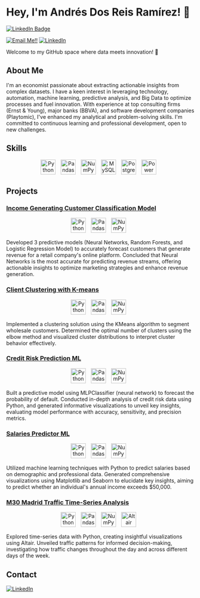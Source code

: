 # Hey, I'm Andrés Dos Reis Ramírez! 👋

<div id="badges">
  <a href="https://www.linkedin.com/in/andres-dos-reis-ramirez/">
    <img src="https://img.shields.io/badge/LinkedIn-blue?style=for-the-badge&logo=linkedin&logoColor=white" alt="LinkedIn Badge"/>
  </a>
</div>

<a href="mailto:andres@example.com">![Email Me!!](https://img.shields.io/badge/Gmail-D14836?style=for-the-badge&logo=gmail&logoColor=white)</a> <a href="https://www.linkedin.com/in/andres-dos-reis-ramirez/">![LinkedIn](https://img.shields.io/badge/LinkedIn-0077B5?style=for-the-badge&logo=linkedin&logoColor=white)</a> 

Welcome to my GitHub space where data meets innovation! 🚀

## About Me

I'm an economist passionate about extracting actionable insights from complex datasets. I have a keen interest in leveraging technology, automation, machine learning, predictive analysis, and Big Data to optimize processes and fuel innovation. With experience at top consulting firms (Ernst & Young), major banks (BBVA), and software development companies (Playtomic), I've enhanced my analytical and problem-solving skills. I'm committed to continuous learning and professional development, open to new challenges.

## Skills

<p align="center">
    <img src="https://img.icons8.com/color/48/000000/python.png" alt="Python Logo" width="40" height="40" style="margin-right: 10px;">
    <img src="https://img.icons8.com/color/48/000000/pandas.png" alt="Pandas Logo" width="40" height="40" style="margin-right: 10px;">
    <img src="https://img.icons8.com/color/48/000000/numpy.png" alt="NumPy Logo" width="40" height="40" style="margin-right: 10px;">
    <img src="https://img.icons8.com/color/48/000000/mysql-logo.png" alt="MySQL Logo" width="40" height="40" style="margin-right: 10px;">
    <img src="https://img.icons8.com/color/48/000000/postgreesql.png" alt="PostgreSQL Logo" width="40" height="40" style="margin-right: 10px;">
    <img src="https://img.icons8.com/color/48/000000/power-bi.png" alt="Power BI Logo" width="40" height="40" style="margin-right: 10px;">
</p>

## Projects

### [Income Generating Customer Classification Model](https://github.com/AndresDosReis/Income-Generating-Customer-Classification)
<p align="center">
    <img src="https://img.icons8.com/color/48/000000/python.png" alt="Python Logo" width="40" height="40" style="margin-right: 10px;">
    <img src="https://img.icons8.com/color/48/000000/pandas.png" alt="Pandas Logo" width="40" height="40" style="margin-right: 10px;">
    <img src="https://img.icons8.com/color/48/000000/numpy.png" alt="NumPy Logo" width="40" height="40" style="margin-right: 10px;">
</p>
Developed 3 predictive models (Neural Networks, Random Forests, and Logistic Regression Model) to accurately forecast customers that generate revenue for a retail company's online platform. Concluded that Neural Networks is the most accurate for predicting revenue streams, offering actionable insights to optimize marketing strategies and enhance revenue generation.

### [Client Clustering with K-means](https://github.com/AndresDosReis/Client-Clustering-Kmeans)
<p align="center">
    <img src="https://img.icons8.com/color/48/000000/python.png" alt="Python Logo" width="40" height="40" style="margin-right: 10px;">
    <img src="https://img.icons8.com/color/48/000000/pandas.png" alt="Pandas Logo" width="40" height="40" style="margin-right: 10px;">
    <img src="https://img.icons8.com/color/48/000000/numpy.png" alt="NumPy Logo" width="40" height="40" style="margin-right: 10px;">
</p>
Implemented a clustering solution using the KMeans algorithm to segment wholesale customers. Determined the optimal number of clusters using the elbow method and visualized cluster distributions to interpret cluster behavior effectively.

### [Credit Risk Prediction ML](https://github.com/AndresDosReis/Credit-Risk-Prediction)
<p align="center">
    <img src="https://img.icons8.com/color/48/000000/python.png" alt="Python Logo" width="40" height="40" style="margin-right: 10px;">
    <img src="https://img.icons8.com/color/48/000000/pandas.png" alt="Pandas Logo" width="40" height="40" style="margin-right: 10px;">
    <img src="https://img.icons8.com/color/48/000000/numpy.png" alt="NumPy Logo" width="40" height="40" style="margin-right: 10px;">
</p>
Built a predictive model using MLPClassifier (neural network) to forecast the probability of default. Conducted in-depth analysis of credit risk data using Python, and generated informative visualizations to unveil key insights, evaluating model performance with accuracy, sensitivity, and precision metrics.

### [Salaries Predictor ML](https://github.com/AndresDosReis/Salaries-Predictor)
<p align="center">
    <img src="https://img.icons8.com/color/48/000000/python.png" alt="Python Logo" width="40" height="40" style="margin-right: 10px;">
    <img src="https://img.icons8.com/color/48/000000/pandas.png" alt="Pandas Logo" width="40" height="40" style="margin-right: 10px;">
    <img src="https://img.icons8.com/color/48/000000/numpy.png" alt="NumPy Logo" width="40" height="40" style="margin-right: 10px;">
</p>
Utilized machine learning techniques with Python to predict salaries based on demographic and professional data. Generated comprehensive visualizations using Matplotlib and Seaborn to elucidate key insights, aiming to predict whether an individual's annual income exceeds $50,000.

### [M30 Madrid Traffic Time-Series Analysis](https://github.com/AndresDosReis/Madrid-Traffic-Analysis)
<p align="center">
    <img src="https://img.icons8.com/color/48/000000/python.png" alt="Python Logo" width="40" height="40" style="margin-right: 10px;">
    <img src="https://img.icons8.com/color/48/000000/pandas.png" alt="Pandas Logo" width="40" height="40" style="margin-right: 10px;">
    <img src="https://img.icons8.com/color/48/000000/numpy.png" alt="NumPy Logo" width="40" height="40" style="margin-right: 10px;">
    <img src="https://img.icons8.com/color/48/000000/altair.png" alt="Altair Logo" width="40" height="40" style="margin-right: 10px;">
</p>
Explored time-series data with Python, creating insightful visualizations using Altair. Unveiled traffic patterns for informed decision-making, investigating how traffic changes throughout the day and across different days of the week.

## Contact

[![LinkedIn](https://img.shields.io/badge/LinkedIn-Andrés%20Dos%20Reis%20Ramírez-0A66C2?style=for-the-badge&logo=linkedin&logoColor=white)](https://www.linkedin.com/in/andres-dos-reis-ramirez/)
